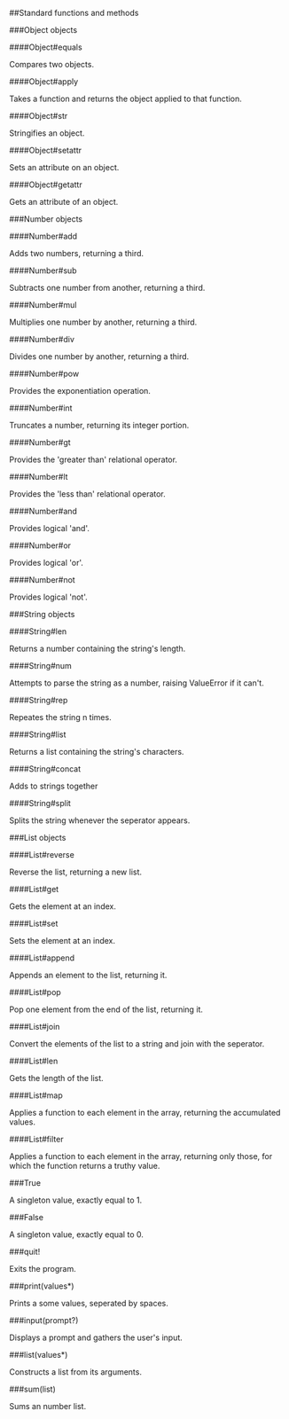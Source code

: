 ##Standard functions and methods

###Object objects

####Object#equals

Compares two objects.

####Object#apply

Takes a function and returns the object applied to that function.

####Object#str

Stringifies an object.

####Object#setattr

Sets an attribute on an object.

####Object#getattr

Gets an attribute of an object.

###Number objects

####Number#add

Adds two numbers, returning a third.

####Number#sub

Subtracts one number from another, returning a third.

####Number#mul

Multiplies one number by another, returning a third.

####Number#div

Divides one number by another, returning a third.

####Number#pow

Provides the exponentiation operation.

####Number#int

Truncates a number, returning its integer portion.

####Number#gt

Provides the 'greater than' relational operator.

####Number#lt

Provides the 'less than' relational operator.

####Number#and

Provides logical 'and'.

####Number#or

Provides logical 'or'.

####Number#not

Provides logical 'not'.

###String objects

####String#len

Returns a number containing the string's length.

####String#num

Attempts to parse the string as a number, raising ValueError if it can't.

####String#rep

Repeates the string n times.

####String#list

Returns a list containing the string's characters.

####String#concat

Adds to strings together

####String#split

Splits the string whenever the seperator appears.

###List objects

####List#reverse

Reverse the list, returning a new list.

####List#get

Gets the element at an index.

####List#set

Sets the element at an index.

####List#append

Appends an element to the list, returning it.

####List#pop

Pop one element from the end of the list, returning it.

####List#join

Convert the elements of the list to a string and join with the seperator.

####List#len

Gets the length of the list.

####List#map

Applies a function to each element in the array, returning the accumulated values.

####List#filter

Applies a function to each element in the array, returning only those, for which the function returns a truthy value.

###True

A singleton value, exactly equal to 1.

###False

A singleton value, exactly equal to 0.

###quit!

Exits the program.

###print(values*)

Prints a some values, seperated by spaces.

###input(prompt?)

Displays a prompt and gathers the user's input.

###list(values*)

Constructs a list from its arguments.

###sum(list)

Sums an number list.